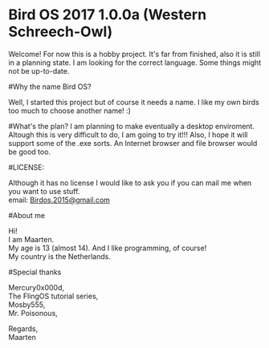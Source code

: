 # Bird OS 2017 1.0.0a (Western Schreech-Owl)


Welcome!
For now this is a hobby project. It's far from finished, also it is still in a planning state. I am looking for the correct language.
Some things might not be up-to-date.


#Why the name Bird OS?

Well, I started this project but of course it needs a name. I like my own birds too much to choose another name! :)

#What's the plan?
I am planning to make eventually a desktop enviroment. Altough this is very difficult to do, I am going to try it!!!
Also, I hope it will support some of the .exe sorts. An Internet browser and file browser would be good too.

#LICENSE:

Although it has no license I would like to ask you if you can mail me when you want to use stuff.  
email: Birdos.2015@gmail.com

#About me

Hi!  
I am Maarten.  
My age is 13 (almost 14). And I like programming, of course!  
My country is the Netherlands.  

#Special thanks

Mercury0x000d,  
The FlingOS tutorial series,  
Mosby555,  
Mr. Poisonous,  
  


  
  
  
Regards,   
Maarten
